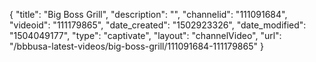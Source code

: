 {
    "title": "Big Boss Grill",
    "description": "",
    "channelid": "111091684",
    "videoid": "111179865",
    "date_created": "1502923326",
    "date_modified": "1504049177",
    "type": "captivate",
    "layout": "channelVideo",
    "url": "\/bbbusa-latest-videos\/big-boss-grill\/111091684-111179865"
}